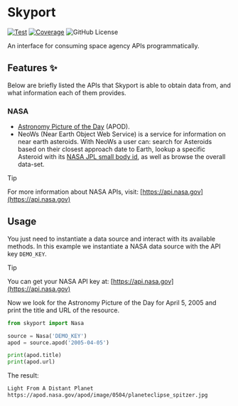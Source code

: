 # Skyport

[![Test](https://github.com/henriquesebastiao/skyport/actions/workflows/test.yml/badge.svg)](https://github.com/henriquesebastiao/skyport/actions/workflows/test.yml)
[![Coverage](https://coverage-badge.samuelcolvin.workers.dev/henriquesebastiao/skyport.svg)](https://coverage-badge.samuelcolvin.workers.dev/redirect/henriquesebastiao/skyport)
![GitHub License](https://img.shields.io/github/license/henriquesebastiao/skyport)

An interface for consuming space agency APIs programmatically.

## Features ✨

Below are briefly listed the APIs that Skyport is able to obtain data from, and what information each of them provides.

### NASA

- [Astronomy Picture of the Day](https://apod.nasa.gov/apod/astropix.html) (APOD).
- NeoWs (Near Earth Object Web Service) is a service for information on near earth asteroids. With NeoWs a user can: search for Asteroids based on their closest approach date to Earth, lookup a specific Asteroid with its [NASA JPL small body id](https://ssd.jpl.nasa.gov/tools/sbdb_query.html), as well as browse the overall data-set.

> [!TIP]
> For more information about NASA APIs, visit: [https://api.nasa.gov](https://api.nasa.gov)

## Usage

You just need to instantiate a data source and interact with its available methods. In this example we instantiate a NASA data source with the API key `DEMO_KEY`.

> [!TIP]
> You can get your NASA API key at: [https://api.nasa.gov](https://api.nasa.gov)

Now we look for the Astronomy Picture of the Day for April 5, 2005 and print the title and URL of the resource.

```python
from skyport import Nasa

source = Nasa('DEMO_KEY')
apod = source.apod('2005-04-05')

print(apod.title)
print(apod.url)
```

The result:

```txt
Light From A Distant Planet
https://apod.nasa.gov/apod/image/0504/planeteclipse_spitzer.jpg
```
